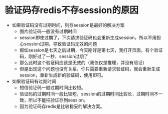 # 验证码存redis不存session的原因
* 如果验证码没有过期时间，则存session是最好的解决方案
    - 图片验证码一般没有过期时间
    - session即使过期了，下次请求验证码也会重新生成session，所以不用担心session过期，导致验证码无效的问题
    - 假如session是七天之后过期，今天刚好是第七天，我打开页面，有个验证码，刚好过了一秒，session过期了
    - 那么此时这个验证码应该是无效的（我仅仅是推理，并没有验证）
    - 但是出现这个问题也没有关系，你只需要重新请求验证码，就会重新生成session，重新生成新的验证码，使用即可。
* 如果验证码有过期时间
    - 短信验证码一般过期时间比较短。
    - 验证码的过期时间一般比较短，session的过期时间比较长，过期时间不一致，所以不能把验证存到session。
    - 因为验证码存redis是比较稳妥的解决方案。
